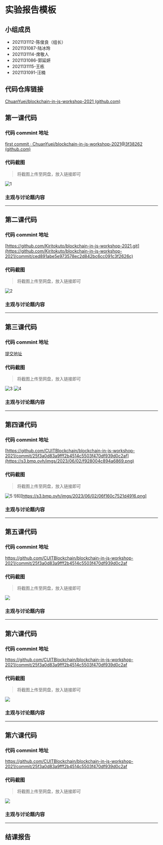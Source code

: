 # 实验报告模板

## 小组成员

- 2021131112-陈俊良（组长）
- 2021131087-陆冰玲
- 2021131114-席敬人
- 2021131086-郭延妍
- 2021131115-王栋
- 2021131091-汪楠


## 代码仓库链接

[ChuanYuei/blockchain-in-js-workshop-2021 (github.com)](https://github.com/ChuanYuei/blockchain-in-js-workshop-2021)



## 第一课代码


### 代码 commint 地址

[first commit · ChuanYuei/blockchain-in-js-workshop-2021@3f38262 (github.com)](https://github.com/ChuanYuei/blockchain-in-js-workshop-2021/commit/3f38262ff76d17ae3c1595d0b557cfd971da5a4f)


### 代码截图

> 将截图上传至网盘，放入链接即可

![1](https://s3.bmp.ovh/imgs/2023/05/11/655d1bb3aa63bed8.png)


### 主观与讨论题内容

---



## 第二课代码


### 代码 commint 地址

[https://github.com/Kiritokuto/blockchain-in-js-workshop-2021.git](https://github.com/Kiritokuto/blockchain-in-js-workshop-2021/commit/ced891abe5e973578ec2d842bc6cc091c3f2626c)

### 代码截图

> 将截图上传至网盘，放入链接即可

![2](https://s3.bmp.ovh/imgs/2023/05/17/fcac0185d0881348.png)


### 主观与讨论题内容


---



## 第三课代码


### 代码 commint 地址

[提交地址](https://github.com/Kiritokuto/blockchain-in-js-workshop-2021/commits/lesson1)


### 代码截图

> 将截图上传至网盘，放入链接即可

![3](https://s3.bmp.ovh/imgs/2023/05/26/623ed94eae4508d7.png)
![4](https://s3.bmp.ovh/imgs/2023/05/26/86773269561ed558.png)


### 主观与讨论题内容



---


## 第四课代码


### 代码 commint 地址

[https://github.com/CUITBlockchain/blockchain-in-js-workshop-2021/commit/25f3a0d83a9fff2b4514c5503f470df939d0c2af](https://s3.bmp.ovh/imgs/2023/06/02/f928004c894a6869.png)


### 代码截图

> 将截图上传至网盘，放入链接即可

![5](https://s3.bmp.ovh/imgs/2023/06/02/b5648c8d79431d11.png)
![6][https://s3.bmp.ovh/imgs/2023/06/02/06f160c7521d4916.png]


### 主观与讨论题内容



---




## 第五课代码


### 代码 commint 地址

https://github.com/CUITBlockchain/blockchain-in-js-workshop-2021/commit/25f3a0d83a9fff2b4514c5503f470df939d0c2af


### 代码截图

> 将截图上传至网盘，放入链接即可

![](链接)


### 主观与讨论题内容



---




## 第六课代码


### 代码 commint 地址

https://github.com/CUITBlockchain/blockchain-in-js-workshop-2021/commit/25f3a0d83a9fff2b4514c5503f470df939d0c2af


### 代码截图

> 将截图上传至网盘，放入链接即可

![](链接)


### 主观与讨论题内容



---




## 第六课代码


### 代码 commint 地址

https://github.com/CUITBlockchain/blockchain-in-js-workshop-2021/commit/25f3a0d83a9fff2b4514c5503f470df939d0c2af


### 代码截图

> 将截图上传至网盘，放入链接即可

![](图片链接放这里)


### 主观与讨论题内容



---


## 结课报告





